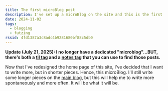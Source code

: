 ```yaml
---
title: The first microBlog post
description: I've set up a microBlog on the site and this is the first post in it.
date: 2024-11-02
tags:
  - blogging
  - futzing
rssid: 4fd1387a3c8adc4b9281680bf88c5db0
---
```


**Update (July 21, 2025): I no longer have a dedicated "microblog"...BUT, there's both a [til tag](/tags/til/) and a [notes tag](/tags/notes/) that you can use to find those posts.**

Now that I've redesigned the home page of this site, I've decided that I want to write more, but in shorter pieces. Hence, this microBlog. I'll still write some longer pieces on the [main blog](/blog/), but this will help me to write more spontaneously and more often. It will be what it will be.
